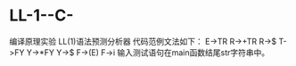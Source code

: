 # LL-1--C-
编译原理实验 LL(1)语法预测分析器
代码范例文法如下：
E->TR
R->+TR
R->$
T->FY
Y->*FY
Y->$
F->(E)
F->i
输入测试语句在main函数结尾str字符串中。
